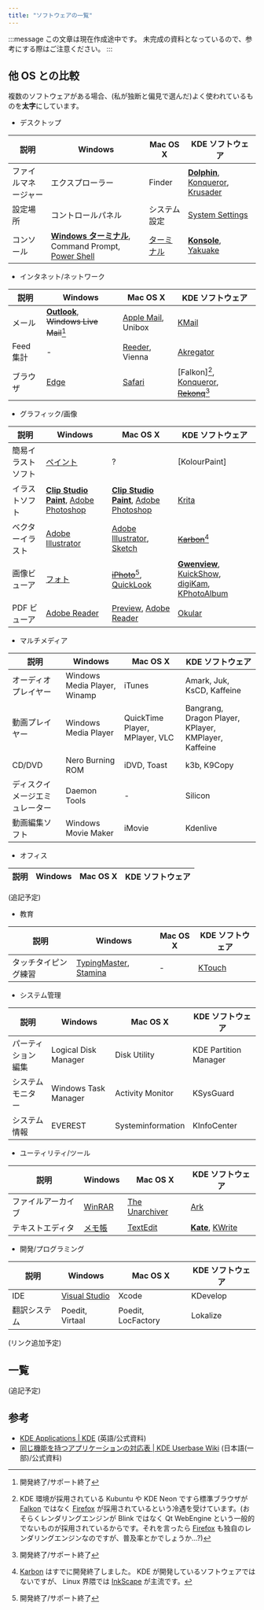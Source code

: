 ```yaml
---
title: "ソフトウェアの一覧"
---
```

:::message
この文章は現在作成途中です。
未完成の資料となっているので、参考にする際はご注意ください。
:::

## 他 OS との比較
複数のソフトウェアがある場合、(私が独断と偏見で選んだ)よく使われているものを**太字**にしています。

[^x]: 開発終了/サポート終了

- デスクトップ

| 説明 | Windows | Mac OS X | KDE ソフトウェア |
| ---- | ------- | -------- | ---------------- |
| ファイルマネージャー | エクスプローラー | Finder | **[Dolphin]**, [Konqueror], [Krusader] |
| 設定場所 | コントロールパネル | システム設定 | [System Settings] |
| コンソール | **[Windows ターミナル]**, Command Prompt, [Power Shell] | [ターミナル] | **[Konsole]**, [Yakuake] |

[Dolphin]: https://apps.kde.org/dolphin "Dolphin | KDE Applications"
[Konqueror]: https://apps.kde.org/konqueror "Konqureror | KDE Applications"
[Krusader]: https://krusader.org "Krusader | Krusader"
[System Settings]: https://userbase.kde.org/System_Settings/ja "System Settings | KDE Userbase Wiki"
[Windows ターミナル]: https://aka.ms/terminal "Windows Terminal | Microsoft Store"
[Power Shell]: https://microsoft.com/powershell "Power Shell ドキュメント | Microsoft Learn"
[ターミナル]: https://support.apple.com/ja-jp/guide/terminal/welcome/mac "ターミナルユーザガイド | Apple Support"
[Konsole]: https://konsole.kde.org "Konsole | Konsole"
[Yakuake]: https://apps.kde.org/yakuake "Yakuake | KDE Applications"

- インタネット/ネットワーク

| 説明 | Windows | Mac OS X | KDE ソフトウェア |
| ---- | ------- | -------- | ---------------- |
| メール | **[Outlook]**, ~~Windows Live Mail~~[^x] | [Apple Mail], Unibox | [KMail] |
| Feed 集計 | - | [Reeder], Vienna | [Akregator] |
| ブラウザ | [Edge] | [Safari] | [Falkon][^1], [Konqueror], ~~[Rekonq]~~[^x] |

[^1]: KDE 環境が採用されている Kubuntu や KDE Neon ですら標準ブラウザが [Falkon] ではなく [Firefox] が採用されているという冷遇を受けています。(おそらくレンダリングエンジンが Blink ではなく Qt WebEngine という一般的でないものが採用されているからです。それを言ったら [Firefox] も独自のレンダリングエンジンなのですが、普及率とかでしょうか…?)

[Outlook]: https://www.microsoft.com/outlook "Outlook | Microsoft 365"
[Apple Mail]: https://support.apple.com/ja-jp/mail "メール | Apple Support"
[KMail]: https://apps.kde.org/kmail2 "KMail | KDE Applications"
[Reeder]: https://reederapp.com "Reeder | Reeder"
[Vienna]: https://www.vienna-rss.com "Vienna | Vienna"
[Akregator]: https://apps.kde.org/akregator "Akregator | KDE Applications"
[Edge]: https://www.microsoft.com/edge "Edge | Microsoft"
[Safari]: https://www.apple.com/jp/safari "Safari | Apple"
[Falkon]: https://www.falkon.org "Falkon | Falkon"
[Konqueror]: https://apps.kde.org/konqueror "Konqureror | KDE Applications"
[Rekonq]: https://userbase.kde.org/Rekonq "Rekonq | KDE UserBase Wiki"
[Firefox]: https://www.mozilla.org/firefox "Firefox | Mozilla"

- グラフィック/画像

| 説明 | Windows | Mac OS X | KDE ソフトウェア |
| ---- | ------- | -------- | ---------------- |
| 簡易イラストソフト | [ペイント] | ? | [KolourPaint] |
| イラストソフト | **[Clip Studio Paint]**, [Adobe Photoshop] | **[Clip Studio Paint]**, [Adobe Photoshop] | [Krita] |
| ベクターイラスト | [Adobe Illustrator] | [Adobe Illustrator], [Sketch] | ~~[Karbon]~~[^2] |
| 画像ビューア | [フォト] | ~~[iPhoto]~~[^x], [QuickLook] | **[Gwenview]**, [KuickShow], [digiKam], [KPhotoAlbum] |
| PDF ビューア | [Adobe Reader] | [Preview], [Adobe Reader] | [Okular] |

[^2]: [Karbon] はすでに開発終了しました。 KDE が開発しているソフトウェアではないですが、 Linux 界隈では [InkScape] が主流です。

[ペイント]: https://www.microsoft.com/windows/paint "ペイント | Microsoft Windows"
[Kolour Paint]: http://www.kolourpaint.org "Kolour Paint | Kolour Paint"
[Clip Studio Paint]: https://www.clipstudio.net "Clip Studio Paint | Clip Studio Paint"
[Adobe Photoshop]: https://www.adobe.com/jp/products/photoshop "Photoshop | Abode"
[Krita]: https://krita.org "Krita | Krita"
[Adobe Illustrator]: https://www.adobe.com/jp/products/illustrator "Illustrator | Abode"
[Sketch]: https://www.sketch.com "Sketch | Sketch"
[Karbon]: https://calligra.org/karbon "Karbon | Calligra"
[フォト]: https://apps.microsoft.com/detail/9wzdncrfjbh4 "Microsoft フォト | Microsoft Store"
[iPhoto]: https://www.apple.com/jp/welcomescreen/ilife09/iphoto "iPhoto | Apple"
[QuickLook]: https://developer.apple.com/jp/augmented-reality/quick-look "QuickLook | Apple"
[Gwenview]: https://apps.kde.org/gwenview "Gwenview | KDE Applications"
[KuickShow]: https://kuickshow.sourceforge.net "KuickShow | KuickShow"
[digiKam]: https://www.digikam.org "digiKam | digiKam"
[KPhotoAlbum]: https://www.kphotoalbum.org "KPhotoAlbum | KPhotoAlbum"
[Adobe Reader]: https://www.adobe.com/jp/acrobat/pdf-reader "Acrobat Reader | Adobe"
[Preview]: https://support.apple.com/ja-jp/guide/preview "Preview ユーザガイド | Apple"
[Okular]: https://okular.kde.org "Okular | Okular"
[InkScape]: https://inkscape.org "InkScape | InkScape"

- マルチメディア

| 説明 | Windows | Mac OS X | KDE ソフトウェア |
| ---- | ------- | -------- | ---------------- |
| オーディオプレイヤー | Windows Media Player, Winamp | iTunes | Amark, Juk, KsCD, Kaffeine |
| 動画プレイヤー | Windows Media Player | QuickTime Player, MPlayer, VLC | Bangrang, Dragon Player, KPlayer, KMPlayer, Kaffeine |
| CD/DVD | Nero Burning ROM | iDVD, Toast | k3b, K9Copy |
| ディスクイメージエミュレーター | Daemon Tools | - | Silicon |
| 動画編集ソフト | Windows Movie Maker | iMovie | Kdenlive |

- オフィス

| 説明 | Windows | Mac OS X | KDE ソフトウェア |
| ---- | ------- | -------- | ---------------- |
(追記予定)

- 教育

| 説明 | Windows | Mac OS X | KDE ソフトウェア |
| ---- | ------- | -------- | ---------------- |
| タッチタイピング練習 | [TypingMaster], [Stamina] | - | [KTouch] |

[TypingMaster]: https://www.typingmaster.com "Typing Master | Typing Master"
[Stamina]: https://typingsoft.com/stamina.htm "Stamina | TypingSoft"
[KTouch]: https://apps.kde.org/ktouch "KTouch | KDE Applications"

- システム管理

| 説明 | Windows | Mac OS X | KDE ソフトウェア |
| ---- | ------- | -------- | ---------------- |
| パーティション編集 | Logical Disk Manager | Disk Utility | KDE Partition Manager |
| システムモニター | Windows Task Manager | Activity Monitor | KSysGuard |
| システム情報 | EVEREST | Systeminformation | KInfoCenter |

- ユーティリティ/ツール

| 説明 | Windows | Mac OS X | KDE ソフトウェア |
| ---- | ------- | -------- | ---------------- |
| ファイルアーカイブ | [WinRAR] | [The Unarchiver] | [Ark] |
| テキストエディタ | [メモ帳] | [TextEdit] | **[Kate]**, [KWrite] |

[WinRAR]: https://www.winrarjapan.com "WinRAR | WinRAR"
[The Unarchiver]: https://theunarchiver.com "The Unarchiver | The Unarchiver"
[Ark]: https://apps.kde.org/ark "Ark | KDE Applications"
[メモ帳]: https://apps.microsoft.com/detail/9msmlrh6lzf3 "Windows Notepad | Microsoft Store"
[TextEdit]: https://support.apple.com/ja-jp/guide/textedit "TextEdit ユーザガイド | Apple"
[Kate]: https://kate-editor.org "Kate | Kate Editor"
[KWrite]: https://apps.kde.org/kwrite "KWrite | KDE Applications"

- 開発/プログラミング

| 説明 | Windows | Mac OS X | KDE ソフトウェア |
| ---- | ------- | -------- | ---------------- |
| IDE | [Visual Studio] | Xcode | KDevelop |
| 翻訳システム | Poedit, Virtaal | Poedit, LocFactory | Lokalize |

[Visual Studio]: https://visualstudio.microsoft.com "Visual Studio | Microsoft"

(リンク追加予定)

## 一覧
(追記予定)
<!--
それぞれのソフトウェアの特徴を完結に書く。
(うえの一覧にのっていないソフトウェアだけここに記載してもいいかもしれない。)
- グラフィック系
  - Kdenlive - 動画編集ソフト
  - Krita - ペイントソフト

- オフィス系
  - Okular - ドキュメントビューア

- 基本ソフトウェア
  - Dolphin - ファイル管理ソフト
  - Konsole - ターミナル
  - Ark - 圧縮/展開ソフト
  - Gwenview - 画像ビューア
  - Spectable - スクリーンショット機能
  - Plasma System Monitor - システム管理

- 開発系
  - Kate - テキストエディター

- その他
  - KDE Connect - 携帯と連携
-->

## 参考
- [KDE Applications | KDE](https://apps.kde.org) (英語/公式資料)
- [同じ機能を持つアプリケーションの対応表 | KDE Userbase Wiki](https://userbase.kde.org/Table_of_equivalent_applications/ja) (日本語(一部)/公式資料)

